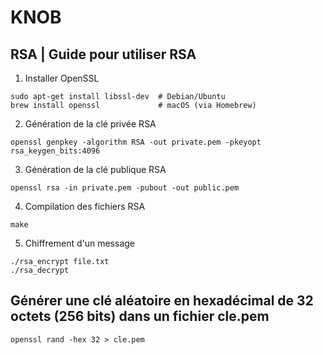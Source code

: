 # KNOB

## RSA | Guide pour utiliser RSA

1. Installer OpenSSL

```
sudo apt-get install libssl-dev  # Debian/Ubuntu
brew install openssl             # macOS (via Homebrew)
```

2. Génération de la clé privée RSA

```
openssl genpkey -algorithm RSA -out private.pem -pkeyopt rsa_keygen_bits:4096
```

3. Génération de la clé publique RSA

```
openssl rsa -in private.pem -pubout -out public.pem
```

4. Compilation des fichiers RSA

```
make
```

5. Chiffrement d'un message

```
./rsa_encrypt file.txt
./rsa_decrypt
```

## Générer une clé aléatoire en hexadécimal de 32 octets (256 bits) dans un fichier cle.pem

```
openssl rand -hex 32 > cle.pem
```
